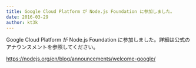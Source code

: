 ```yaml
---
title: Google Cloud Platform が Node.js Foundation に参加しました。
date: 2016-03-29
author: kt3k
---
```


Google Cloud Platform が Node.js Foundation に参加しました。詳細は公式のアナウンスメントを参照してください。

https://nodejs.org/en/blog/announcements/welcome-google/
